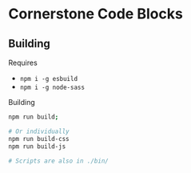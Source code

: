 # Cornerstone Code Blocks

## Building

Requires

- `npm i -g esbuild`
- `npm i -g node-sass`

Building

```sh
npm run build;

# Or individually
npm run build-css
npm run build-js

# Scripts are also in ./bin/
```
